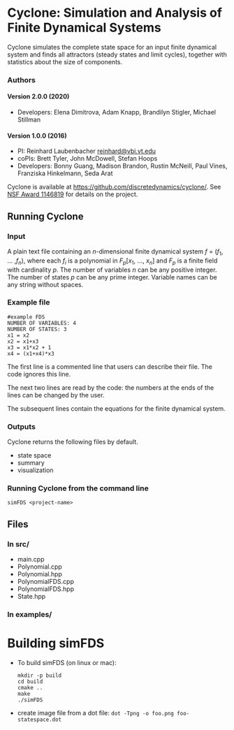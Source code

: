 # Cyclone: Simulation and Analysis of Finite Dynamical Systems
Cyclone simulates the complete state space for an input finite dynamical system and finds all attractors (steady states and limit cycles),
together with statistics about the size of components. 


### Authors 
#### Version 2.0.0 (2020)
* Developers: Elena Dimitrova, Adam Knapp, Brandilyn Stigler, Michael Stillman
#### Version 1.0.0 (2016)
* PI: Reinhard Laubenbacher reinhard@vbi.vt.edu
* coPIs: Brett Tyler, John McDowell, Stefan Hoops 
* Developers: Bonny Guang, Madison Brandon, Rustin McNeill, Paul Vines, Franziska Hinkelmann, Seda Arat

Cyclone is available at https://github.com/discretedynamics/cyclone/. 
See [NSF Award 1146819](http://www.nsf.gov/awardsearch/showAward.do?AwardNumber=1146819&WT.z_pims_id=5444) for details on the project. 


## Running Cyclone
### Input
A plain text file containing an _n_-dimensional finite dynamical system _f_ = (_f_<sub>1</sub>, ... ,_f<sub>n</sub>_), 
where each _f<sub>i</sub>_ is a polynomial in _F<sub>p</sub>_[_x_<sub>1</sub>, ..., _x<sub>n</sub>_] and _F<sub>p</sub>_ is a finite field with cardinality _p_.
The number of variables _n_ can be any positive integer.
The number of states _p_ can be any prime integer.
Variable names can be any string without spaces.

### Example file
```
#example FDS 
NUMBER OF VARIABLES: 4
NUMBER OF STATES: 3
x1 = x2
x2 = x1+x3
x3 = x1*x2 + 1
x4 = (x1+x4)*x3
```
The first line is a commented line that users can describe their file.  The code ignores this line.

The next two lines are read by the code: the numbers at the ends of the lines can be changed by the user.

The subsequent lines contain the equations for the finite dynamical system.


### Outputs
Cyclone returns the following files by default.
* state space
* summary
* visualization
### Running Cyclone from the command line
```simFDS <project-name>```

## Files
### In src/
* main.cpp
* Polynomial.cpp
* Polynomial.hpp
* PolynomialFDS.cpp
* PolynomialFDS.hpp
* State.hpp
### In examples/

# Building simFDS

* To build simFDS (on linux or mac):
    ```
    mkdir -p build
    cd build
    cmake ..
    make
    ./simFDS
    ```
* create image file from a dot file:
    `dot -Tpng -o foo.png foo-statespace.dot`

        
